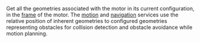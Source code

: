 Get all the geometries associated with the motor in its current configuration, in the [frame](/machine/services/frame-system/) of the motor.
The [motion](/machine/services/motion/) and [navigation](/machine/services/navigation/) services use the relative position of inherent geometries to configured geometries representing obstacles for collision detection and obstacle avoidance while motion planning.
